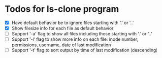# Todos for ls-clone program

- [X] Have default behavior be to ignore files starting with '.' or '..'
- [X] Show filesize info for each file as default behavior
- [ ] Support '-a' flag to show all files including those starting with '.' or '..'
- [ ] Support '-l' flag to show more info on each file: inode number, permissions,  username, date of last modification
- [ ] Support '-t' flag to sort output by time of last modification (descending)
